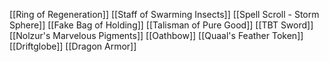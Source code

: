 [[Ring of Regeneration]]
[[Staff of Swarming Insects]]
[[Spell Scroll - Storm Sphere]]
[[Fake Bag of Holding]]
[[Talisman of Pure Good]]
[[TBT Sword]]
[[Nolzur's Marvelous Pigments]]
[[Oathbow]]
[[Quaal's Feather Token]]
[[Driftglobe]]
[[Dragon Armor]]
